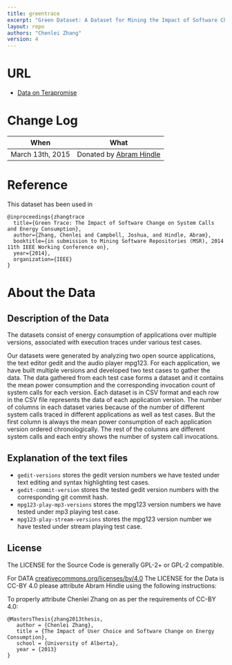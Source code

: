 ```yaml
---
title: greentrace
excerpt: "Green Dataset: A Dataset for Mining the Impact of Software Change on Energy Consumption"
layout: repo
authors: "Chenlei Zhang"
version: 4
---
```


# URL

* [Data on Terapromise](https://terapromise.csc.ncsu.edu:8443/!/#repo/view/head/green-mining/greentrace)

# Change Log

When | What
---- | ----
March 13th, 2015 | Donated by [Abram Hindle](/repo/people/data-donors/promise4.html)

# Reference

This dataset has been used in 

```
@inproceedings{zhangtrace
  title={Green Trace: The Impact of Software Change on System Calls and Energy Consumption},
  author={Zhang, Chenlei and Campbell, Joshua, and Hindle, Abram},
  booktitle={in submission to Mining Software Repositories (MSR), 2014 11th IEEE Working Conference on},
  year={2014},
  organization={IEEE}
}
```

# About the Data

## Description of the Data
The datasets consist of energy consumption of applications over multiple versions, associated with execution 
traces under various test cases.

Our datasets were generated by analyzing two open source applications, the text editor gedit and the audio player 
mpg123. For each application, we have built multiple versions and developed two test cases to gather the data. 
The data gathered from each test case forms a dataset and it contains the mean power consumption and the 
corresponding invocation count of system calls for each version. Each dataset is in CSV format and each row in 
the CSV file represents the data of each application version. The number of columns in each dataset varies because 
of the number of different system calls traced in different applications as well as test cases. But the first 
column is always the mean power consumption of each application version ordered chronologically. The rest of the 
columns are different system calls and each entry shows the number of system call invocations.

## Explanation of the text files

 * `gedit-versions` stores the gedit version numbers we have tested under text editing and syntax highlighting test 
cases.
 * `gedit-commit-version` stores the tested gedit version numbers with the corresponding git commit hash.
 * `mpg123-play-mp3-versions` stores the mpg123 version numbers we have tested under mp3 playing test case.
 * `mpg123-play-stream-versions` stores the mpg123 version number we have tested under stream playing test case.

## License

The LICENSE for the Source Code is generally GPL-2+ or GPL-2 compatible.

For DATA [creativecommons.org/licenses/by/4.0](http://creativecommons.org/licenses/by/4.0/) The LICENSE for the Data is CC-BY 4.0 please 
attribute Abram Hindle using the following instructions:

To properly attribute Chenlei Zhang on as per the requirements of CC-BY 4.0:

```
@MastersThesis{zhang2013thesis, 
   author = {Chenlei Zhang}, 
   title = {The Impact of User Choice and Software Change on Energy Consumption}, 
   school = {University of Alberta}, 
   year = {2013}
}
```
